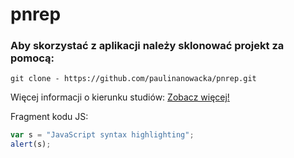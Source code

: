 # pnrep

### Aby skorzystać z aplikacji należy sklonować projekt za pomocą:

```
git clone - https://github.com/paulinanowacka/pnrep.git
```

Więcej informacji o kierunku studiów:
[Zobacz więcej!](https://cdv.pl/studia-podyplomowe/specjalistyczne/biznesowe/it/frontend-developer/)


Fragment kodu JS:
```javascript
var s = "JavaScript syntax highlighting";
alert(s);
```
